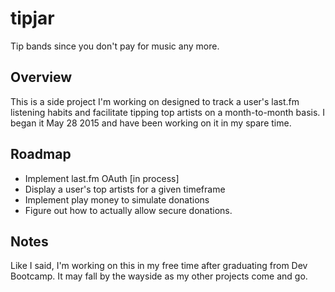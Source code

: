 # tipjar
Tip bands since you don't pay for music any more.

## Overview
This is a side project I'm working on designed to track a user's last.fm listening habits and facilitate tipping top artists on a month-to-month basis. I began it May 28 2015 and have been working on it in my spare time.

## Roadmap
* Implement last.fm OAuth [in process]
* Display a user's top artists for a given timeframe
* Implement play money to simulate donations
* Figure out how to actually allow secure donations.


## Notes
Like I said, I'm working on this in my free time after graduating from Dev Bootcamp. It may fall by the wayside as my other projects come and go.
